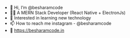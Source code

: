 - 👋 Hi, I’m @besharamcode
- 🧑‍💻 A MERN Stack Developer (React Native + ElectronJs)
- 👀 Interested in learning new technology
- 📫 How to reach me instagram - @besharamcode
- 🔗 https://besharamcode.in
<!---
besharamcode/besharamcode is a ✨ special ✨ repository because its `README.md` (this file) appears on your GitHub profile.
You can click the Preview link to take a look at your changes.
--->
